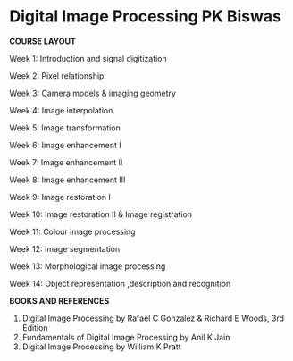 # Digital Image Processing PK Biswas
**COURSE LAYOUT**

Week 1:	Introduction and signal digitization

Week 2:	Pixel relationship

Week 3:	Camera models & imaging geometry

Week 4:	Image interpolation

Week 5:	Image transformation

Week 6:	Image enhancement I

Week 7:	Image enhancement II

Week 8:	Image enhancement III

Week 9:	Image restoration I

Week 10: Image restoration II & Image registration

Week 11: Colour image processing

Week 12: Image segmentation

Week 13: Morphological image processing

Week 14: Object representation ,description and recognition

**BOOKS AND REFERENCES**
1. Digital Image Processing by Rafael C Gonzalez & Richard E Woods, 3rd Edition
2. Fundamentals of Digital Image Processing by Anil K Jain
3. Digital Image Processing by William K Pratt

